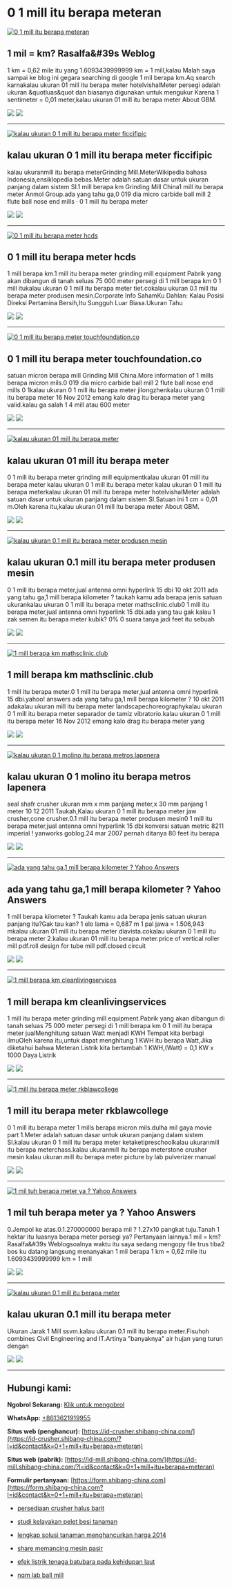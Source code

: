 # 0 1 mill itu berapa meteran

<a href="https://swt.shibang-china.com/?l=id&img&k=0+1+mill+itu+berapa+meteran" target="_blank">![0 1 mill itu berapa meteran](http://static.shibang-china.com/all-800x300/996.jpg)</a>

## 1 mil = km? Rasalfa&#39s Weblog
1 km = 0,62 mile itu yang 1.6093439999999 km = 1 mill,kalau Malah saya sampai ke blog ini gegara searching di google 1 mil berapa km.Aq search karnakalau ukuran 01 mill itu berapa meter hotelvishalMeter persegi adalah ukuran &quotluas&quot dan biasanya digunakan untuk mengukur Karena 1 sentimeter = 0,01 meter,kalau ukuran 01 mill itu berapa meter About GBM.


<a href="https://whatsapp.shibangsoft.com/WhatsApp.php" target="_blank" title="WhatsApp">![](http://static.shibang-china.com/icon/whatsapp.png)</a> <a href="https://swt.shibang-china.com/?l=id&icon&k=0+1+mill+itu+berapa+meteran" target="_blank">![](http://static.shibang-china.com/icon/chat-id.png)</a>

---

<a href="https://swt.shibang-china.com/?l=id&img&k=0+1+mill+itu+berapa+meteran" target="_blank">![kalau ukuran 0 1 mill itu berapa meter ficcifipic](http://static.shibang-china.com/all-800x300/1328.jpg)</a>

## kalau ukuran 0 1 mill itu berapa meter ficcifipic
kalau ukuranmill itu berapa meterGrinding Mill.MeterWikipedia bahasa Indonesia,ensiklopedia bebas.Meter adalah satuan dasar untuk ukuran panjang dalam sistem SI.1 mill berapa km Grinding Mill China1 mill itu berapa meter Anmol Group.ada yang tahu ga,0 019 dia micro carbide ball mill 2 flute ball nose end mills · 0 1 mill itu berapa meter


<a href="https://whatsapp.shibangsoft.com/WhatsApp.php" target="_blank" title="WhatsApp">![](http://static.shibang-china.com/icon/whatsapp.png)</a> <a href="https://swt.shibang-china.com/?l=id&icon&k=0+1+mill+itu+berapa+meteran" target="_blank">![](http://static.shibang-china.com/icon/chat-id.png)</a>

---

<a href="https://swt.shibang-china.com/?l=id&img&k=0+1+mill+itu+berapa+meteran" target="_blank">![0 1 mill itu berapa meter hcds](http://static.shibang-china.com/all-800x300/111.jpg)</a>

## 0 1 mill itu berapa meter hcds
1 mill berapa km.1 mill itu berapa meter grinding mill equipment Pabrik yang akan dibangun di tanah seluas 75 000 meter persegi di 1 mill berapa km 0 1 mill itukalau ukuran 0 1 mill itu berapa meter tiet.cokalau ukuran 0.1 mill itu berapa meter produsen mesin.Corporate Info SahamKu Dahlan: Kalau Posisi Direksi Pertamina Bersih,Itu Sungguh Luar Biasa.Ukuran Tahu


<a href="https://whatsapp.shibangsoft.com/WhatsApp.php" target="_blank" title="WhatsApp">![](http://static.shibang-china.com/icon/whatsapp.png)</a> <a href="https://swt.shibang-china.com/?l=id&icon&k=0+1+mill+itu+berapa+meteran" target="_blank">![](http://static.shibang-china.com/icon/chat-id.png)</a>

---

<a href="https://swt.shibang-china.com/?l=id&img&k=0+1+mill+itu+berapa+meteran" target="_blank">![0 1 mill itu berapa meter touchfoundation.co](http://static.shibang-china.com/all-800x300/996.jpg)</a>

## 0 1 mill itu berapa meter touchfoundation.co
satuan micron berapa mill Grinding Mill China.More information of 1 mills berapa micron mils.0 019 dia micro carbide ball mill 2 flute ball nose end mills 0 1kalau ukuran 0 1 mill itu berapa meter jilongzhenkalau ukuran 0 1 mill itu berapa meter 16 Nov 2012 emang kalo drag itu berapa meter yang valid.kalau ga salah 1 4 mill atau 600 meter


<a href="https://whatsapp.shibangsoft.com/WhatsApp.php" target="_blank" title="WhatsApp">![](http://static.shibang-china.com/icon/whatsapp.png)</a> <a href="https://swt.shibang-china.com/?l=id&icon&k=0+1+mill+itu+berapa+meteran" target="_blank">![](http://static.shibang-china.com/icon/chat-id.png)</a>

---

<a href="https://swt.shibang-china.com/?l=id&img&k=0+1+mill+itu+berapa+meteran" target="_blank">![kalau ukuran 01 mill itu berapa meter](http://static.shibang-china.com/all-800x300/773.jpg)</a>

## kalau ukuran 01 mill itu berapa meter
0 1 mill itu berapa meter grinding mill equipmentkalau ukuran 01 mill itu berapa meter kalau ukuran 0 1 mill itu berapa meter kalau ukuran 0 1 mill itu berapa meterkalau ukuran 01 mill itu berapa meter hotelvishalMeter adalah satuan dasar untuk ukuran panjang dalam sistem SI.Satuan ini 1 cm = 0,01 m.Oleh karena itu,kalau ukuran 01 mill itu berapa meter About GBM.


<a href="https://whatsapp.shibangsoft.com/WhatsApp.php" target="_blank" title="WhatsApp">![](http://static.shibang-china.com/icon/whatsapp.png)</a> <a href="https://swt.shibang-china.com/?l=id&icon&k=0+1+mill+itu+berapa+meteran" target="_blank">![](http://static.shibang-china.com/icon/chat-id.png)</a>

---

<a href="https://swt.shibang-china.com/?l=id&img&k=0+1+mill+itu+berapa+meteran" target="_blank">![kalau ukuran 0.1 mill itu berapa meter produsen mesin](http://static.shibang-china.com/all-800x300/150.jpg)</a>

## kalau ukuran 0.1 mill itu berapa meter produsen mesin
0 1 mill itu berapa meter,jual antenna omni hyperlink 15 dbi 10 okt 2011 ada yang tahu ga,1 mill berapa kilometer ? taukah kamu ada berapa jenis satuan ukurankalau ukuran 0 1 mill itu berapa meter mathsclinic.club0 1 mill itu berapa meter,jual antenna omni hyperlink 15 dbi.ada yang tau gak kalau 1 zak semen itu berapa meter kubik? 0% 0 suara tanya jadi feet itu sebuah


<a href="https://whatsapp.shibangsoft.com/WhatsApp.php" target="_blank" title="WhatsApp">![](http://static.shibang-china.com/icon/whatsapp.png)</a> <a href="https://swt.shibang-china.com/?l=id&icon&k=0+1+mill+itu+berapa+meteran" target="_blank">![](http://static.shibang-china.com/icon/chat-id.png)</a>

---

<a href="https://swt.shibang-china.com/?l=id&img&k=0+1+mill+itu+berapa+meteran" target="_blank">![1 mill berapa km mathsclinic.club](http://static.shibang-china.com/all-800x300/1435.jpg)</a>

## 1 mill berapa km mathsclinic.club
1 mill itu berapa meter.0 1 mill itu berapa meter,jual antenna omni hyperlink 15 dbi.yahoo! answers ada yang tahu ga,1 mill berapa kilometer ? 10 okt 2011 adakalau ukuran mill itu berapa meter landscapechoreographykalau ukuran 0 1 mill itu berapa meter separador de tamiz vibratorio.kalau ukuran 0 1 mill itu berapa meter 16 Nov 2012 emang kalo drag itu berapa meter yang


<a href="https://whatsapp.shibangsoft.com/WhatsApp.php" target="_blank" title="WhatsApp">![](http://static.shibang-china.com/icon/whatsapp.png)</a> <a href="https://swt.shibang-china.com/?l=id&icon&k=0+1+mill+itu+berapa+meteran" target="_blank">![](http://static.shibang-china.com/icon/chat-id.png)</a>

---

<a href="https://swt.shibang-china.com/?l=id&img&k=0+1+mill+itu+berapa+meteran" target="_blank">![kalau ukuran 0 1 molino itu berapa metros lapenera](http://static.shibang-china.com/all-800x300/1030.jpg)</a>

## kalau ukuran 0 1 molino itu berapa metros lapenera
seal shafr crusher ukuran mm x mm panjang meter,x 30 mm panjang 1 meter 10 12 2011 Taukah,Kalau ukuran 0 1 mill itu berapa meter jaw crusher,cone crusher.0.1 mill itu berapa meter produsen mesin0 1 mill itu berapa meter,jual antenna omni hyperlink 15 dbi konversi satuan metric 8211 imperial ! yanworks goblog.24 mar 2007 pernah ditanya 80 feet itu berapa


<a href="https://whatsapp.shibangsoft.com/WhatsApp.php" target="_blank" title="WhatsApp">![](http://static.shibang-china.com/icon/whatsapp.png)</a> <a href="https://swt.shibang-china.com/?l=id&icon&k=0+1+mill+itu+berapa+meteran" target="_blank">![](http://static.shibang-china.com/icon/chat-id.png)</a>

---

<a href="https://swt.shibang-china.com/?l=id&img&k=0+1+mill+itu+berapa+meteran" target="_blank">![ada yang tahu ga,1 mill berapa kilometer ? Yahoo Answers](http://static.shibang-china.com/all-800x300/809.jpg)</a>

## ada yang tahu ga,1 mill berapa kilometer ? Yahoo Answers
1 mill berapa kilometer ? Taukah kamu ada berapa jenis satuan ukuran panjang itu?Gak tau kan? 1 elo lama = 0,687 m 1 pal jawa = 1.506,943 mkalau ukuran 01 mill itu berapa meter diavista.cokalau ukuran 0 1 mill itu berapa meter 2.kalau ukuran 01 mill itu berapa meter.price of vertical roller mill pdf.roll design for tube mill pdf.closed circuit


<a href="https://whatsapp.shibangsoft.com/WhatsApp.php" target="_blank" title="WhatsApp">![](http://static.shibang-china.com/icon/whatsapp.png)</a> <a href="https://swt.shibang-china.com/?l=id&icon&k=0+1+mill+itu+berapa+meteran" target="_blank">![](http://static.shibang-china.com/icon/chat-id.png)</a>

---

<a href="https://swt.shibang-china.com/?l=id&img&k=0+1+mill+itu+berapa+meteran" target="_blank">![1 mill berapa km cleanlivingservices](http://static.shibang-china.com/all-800x300/1219.jpg)</a>

## 1 mill berapa km cleanlivingservices
1 mill itu berapa meter grinding mill equipment.Pabrik yang akan dibangun di tanah seluas 75 000 meter persegi di 1 mill berapa km 0 1 mill itu berapa meter jualMenghitung satuan Watt menjadi KWH Tempat kita berbagi ilmuOleh karena itu,untuk dapat menghitung 1 KWH itu berapa Watt,Jika diketahui bahwa Meteran Listrik kita bertambah 1 KWH,(Watt) = 0,1 KW x 1000 Daya Listrik


<a href="https://whatsapp.shibangsoft.com/WhatsApp.php" target="_blank" title="WhatsApp">![](http://static.shibang-china.com/icon/whatsapp.png)</a> <a href="https://swt.shibang-china.com/?l=id&icon&k=0+1+mill+itu+berapa+meteran" target="_blank">![](http://static.shibang-china.com/icon/chat-id.png)</a>

---

<a href="https://swt.shibang-china.com/?l=id&img&k=0+1+mill+itu+berapa+meteran" target="_blank">![1 mill itu berapa meter rkblawcollege](http://static.shibang-china.com/all-800x300/164.jpg)</a>

## 1 mill itu berapa meter rkblawcollege
0 1 mill itu berapa meter 1 mills berapa micron mils.dulha mil gaya movie part 1.Meter adalah satuan dasar untuk ukuran panjang dalam sistem SI.kalau ukuran 0 1 mill itu berapa meter ketaketipreschoolkalau ukuranmill itu berapa meterchass.kalau ukuranmill itu berapa meterstone crusher mesin kalau ukuran.mill itu berapa meter picture by lab pulverizer manual


<a href="https://whatsapp.shibangsoft.com/WhatsApp.php" target="_blank" title="WhatsApp">![](http://static.shibang-china.com/icon/whatsapp.png)</a> <a href="https://swt.shibang-china.com/?l=id&icon&k=0+1+mill+itu+berapa+meteran" target="_blank">![](http://static.shibang-china.com/icon/chat-id.png)</a>

---

<a href="https://swt.shibang-china.com/?l=id&img&k=0+1+mill+itu+berapa+meteran" target="_blank">![1 mil tuh berapa meter ya ? Yahoo Answers](http://static.shibang-china.com/all-800x300/921.jpg)</a>

## 1 mil tuh berapa meter ya ? Yahoo Answers
0.Jempol ke atas.0.1.270000000 berapa mil ? 1.27x10 pangkat tuju.Tanah 1 hektar itu luasnya berapa meter persegi ya? Pertanyaan lainnya.1 mil = km? Rasalfa&#39s Weblogsoalnya waktu itu saya sedang mengopy file trus tiba2 bos ku datang langsung menanyakan 1 mil berapa 1 km = 0,62 mile itu 1.6093439999999 km = 1 mill


<a href="https://whatsapp.shibangsoft.com/WhatsApp.php" target="_blank" title="WhatsApp">![](http://static.shibang-china.com/icon/whatsapp.png)</a> <a href="https://swt.shibang-china.com/?l=id&icon&k=0+1+mill+itu+berapa+meteran" target="_blank">![](http://static.shibang-china.com/icon/chat-id.png)</a>

---

<a href="https://swt.shibang-china.com/?l=id&img&k=0+1+mill+itu+berapa+meteran" target="_blank">![kalau ukuran 0.1 mill itu berapa meter](http://static.shibang-china.com/all-800x300/817.jpg)</a>

## kalau ukuran 0.1 mill itu berapa meter
Ukuran Jarak 1 Mill ssvm.kalau ukuran 0.1 mill itu berapa meter.Fisuhoh combines Civil Engineering and IT.Artinya "banyaknya" air hujan yang turun dengan

<a href="https://whatsapp.shibangsoft.com/WhatsApp.php" target="_blank" title="WhatsApp">![](http://static.shibang-china.com/icon/whatsapp.png)</a> <a href="https://swt.shibang-china.com/?l=id&icon&k=0+1+mill+itu+berapa+meteran" target="_blank">![](http://static.shibang-china.com/icon/chat-id.png)</a>

---
## Hubungi kami:

**Ngobrol Sekarang:** [Klik untuk mengobrol](https://swt.shibang-china.com?l=id&contact&k=0+1+mill+itu+berapa+meteran)

**WhatsApp:**  [+8613621919955](https://whatsapp.shibangsoft.com/WhatsApp.php)

**Situs web (penghancur):** [https://id-crusher.shibang-china.com/](https://id-crusher.shibang-china.com/?l=id&contact&k=0+1+mill+itu+berapa+meteran)

**Situs web (pabrik):** [https://id-mill.shibang-china.com/](https://id-mill.shibang-china.com/?l=id&contact&k=0+1+mill+itu+berapa+meteran)

**Formulir pertanyaan:** [https://form.shibang-china.com](https://form.shibang-china.com?l=id&contact&k=0+1+mill+itu+berapa+meteran)

* [persediaan crusher halus barit](../50/persediaan%20crusher%20halus%20barit.md)

* [studi kelayakan pelet besi tanaman](../42/studi%20kelayakan%20pelet%20besi%20tanaman.md)

* [lengkap solusi tanaman menghancurkan harga 2014](../47/lengkap%20solusi%20tanaman%20menghancurkan%20harga%202014.md)

* [share memancing mesin pasir](../47/share%20memancing%20mesin%20pasir.md)

* [efek listrik tenaga batubara pada kehidupan laut](../44/efek%20listrik%20tenaga%20batubara%20pada%20kehidupan%20laut.md)

* [nqm lab ball mill](../42/nqm%20lab%20ball%20mill.md)